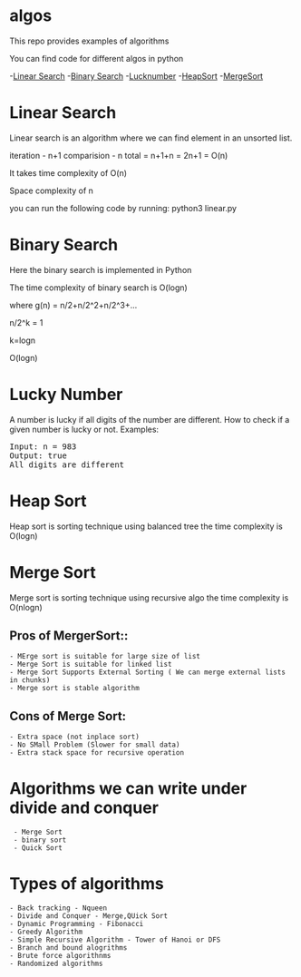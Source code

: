 # algos
This repo provides examples of algorithms

You can find code for different algos in python

-[Linear Search](#linear-search)
-[Binary Search](#binary-search)
-[Lucknumber](#lucky-number)
-[HeapSort](#heap-sort)
-[MergeSort](#merge-sort)

# Linear Search

Linear search is an algorithm where we can find element in an unsorted list.

iteration - n+1
comparision - n
 total = n+1+n = 2n+1 = O(n)

It takes time complexity of O(n)

Space complexity of n

you can run the following code by running: python3 linear.py

# Binary Search


Here the binary search is implemented in Python

The time complexity of binary search is O(logn)

where g(n) = n/2+n/2^2+n/2^3+...

n/2^k = 1

k=logn

O(logn)

# Lucky Number

A number is lucky if all digits of the number are different. How to check if a given number is lucky or not.
Examples: 
 

<pre>Input: n = 983
Output: true
All digits are different</pre>

# Heap Sort
Heap sort is sorting technique using balanced tree
the time complexity is O(logn)
# Merge Sort

Merge sort is sorting technique using recursive algo
the time complexity is O(nlogn)
## Pros of MergerSort::

    - MErge sort is suitable for large size of list
    - Merge Sort is suitable for linked list
    - Merge Sort Supports External Sorting ( We can merge external lists in chunks)
    - Merge sort is stable algorithm
## Cons of Merge Sort:
    - Extra space (not inplace sort)
    - No SMall Problem (Slower for small data)
    - Extra stack space for recursive operation

# Algorithms we can write under divide and conquer
     - Merge Sort
     - binary sort
     - Quick Sort


# Types of algorithms
    - Back tracking - Nqueen
    - Divide and Conquer - Merge,QUick Sort
    - Dynamic Programming - Fibonacci
    - Greedy Algorithm
    - Simple Recursive Algorithm - Tower of Hanoi or DFS
    - Branch and bound alogrithms
    - Brute force algorithnms
    - Randomized algorithms
